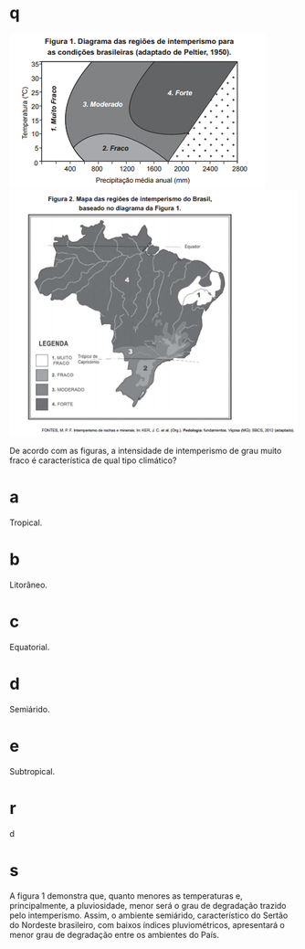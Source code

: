 # q
![](d2fe6b8b-220d-aace-0208-977acde5ea55.png)![](a6237706-9b79-1e3d-cbfe-066376c98829.png)

De acordo com as figuras, a intensidade de intemperismo de grau muito fraco é característica de qual tipo climático?

# a
Tropical.

# b
Litorâneo.

# c
Equatorial.

# d
Semiárido.

# e
Subtropical.

# r
d

# s
A figura 1 demonstra que, quanto menores as temperaturas e, principalmente, a pluviosidade, menor será o grau de degradação trazido pelo intemperismo. Assim, o ambiente semiárido, característico do Sertão do Nordeste brasileiro, com baixos índices pluviométricos, apresentará o menor grau de degradação entre os ambientes do País.
